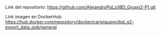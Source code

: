 Link del repositorio: https://github.com/AlejandroPqLz/IBD_Grupo2-P1.git

Link imagen en DockerHub: https://hub.docker.com/repository/docker/carlotaupm/ibd_g2-export_data_gob/general
